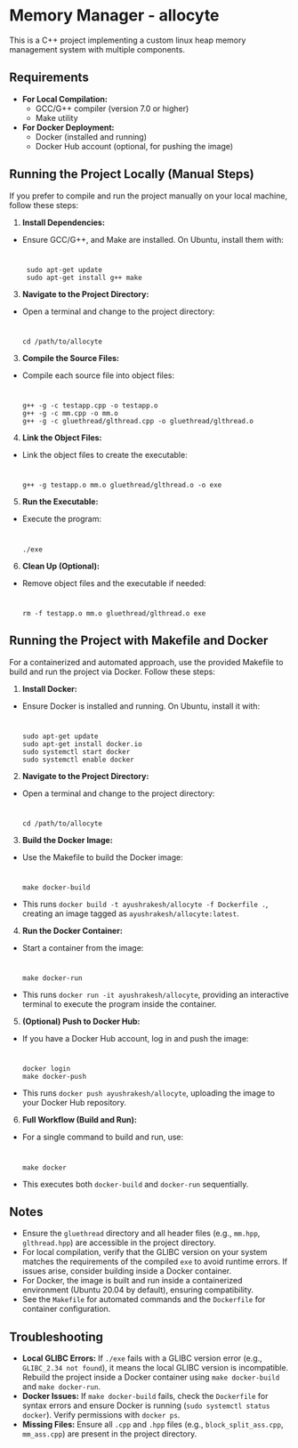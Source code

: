 # Memory Manager - allocyte

This is a C++ project implementing a custom linux heap memory management system with multiple components.

## Requirements
- **For Local Compilation:**
  - GCC/G++ compiler (version 7.0 or higher)
  - Make utility
- **For Docker Deployment:**
  - Docker (installed and running)
  - Docker Hub account (optional, for pushing the image)

## Running the Project Locally (Manual Steps)
If you prefer to compile and run the project manually on your local machine, follow these steps:

1. **Install Dependencies:**
- Ensure GCC/G++, and Make are installed. On Ubuntu, install them with:

   #
       sudo apt-get update
       sudo apt-get install g++ make


3. **Navigate to the Project Directory:**
- Open a terminal and change to the project directory:

  #
      cd /path/to/allocyte


3. **Compile the Source Files:**
- Compile each source file into object files:

  #
      g++ -g -c testapp.cpp -o testapp.o
      g++ -g -c mm.cpp -o mm.o
      g++ -g -c gluethread/glthread.cpp -o gluethread/glthread.o


4. **Link the Object Files:**
- Link the object files to create the executable:

  #
      g++ -g testapp.o mm.o gluethread/glthread.o -o exe


5. **Run the Executable:**
- Execute the program:

  #
      ./exe


6. **Clean Up (Optional):**
- Remove object files and the executable if needed:

  #
      rm -f testapp.o mm.o gluethread/glthread.o exe


## Running the Project with Makefile and Docker
For a containerized and automated approach, use the provided Makefile to build and run the project via Docker. Follow these steps:

1. **Install Docker:**
- Ensure Docker is installed and running. On Ubuntu, install it with:

  #
      sudo apt-get update
      sudo apt-get install docker.io
      sudo systemctl start docker
      sudo systemctl enable docker


2. **Navigate to the Project Directory:**
- Open a terminal and change to the project directory:

  #
      cd /path/to/allocyte


3. **Build the Docker Image:**
- Use the Makefile to build the Docker image:

  #
      make docker-build

- This runs `docker build -t ayushrakesh/allocyte -f Dockerfile .`, creating an image tagged as `ayushrakesh/allocyte:latest`.


4. **Run the Docker Container:**
- Start a container from the image:

  #
      make docker-run

- This runs `docker run -it ayushrakesh/allocyte`, providing an interactive terminal to execute the program inside the container.


5. **(Optional) Push to Docker Hub:**
- If you have a Docker Hub account, log in and push the image:

  #
      docker login
      make docker-push

- This runs `docker push ayushrakesh/allocyte`, uploading the image to your Docker Hub repository.


6. **Full Workflow (Build and Run):**
- For a single command to build and run, use:

  #
      make docker

- This executes both `docker-build` and `docker-run` sequentially.

## Notes
- Ensure the `gluethread` directory and all header files (e.g., `mm.hpp`, `glthread.hpp`) are accessible in the project directory.
- For local compilation, verify that the GLIBC version on your system matches the requirements of the compiled `exe` to avoid runtime errors. If issues arise, consider building inside a Docker container.
- For Docker, the image is built and run inside a containerized environment (Ubuntu 20.04 by default), ensuring compatibility.
- See the `Makefile` for automated commands and the `Dockerfile` for container configuration.

## Troubleshooting
- **Local GLIBC Errors:** If `./exe` fails with a GLIBC version error (e.g., `GLIBC_2.34 not found`), it means the local GLIBC version is incompatible. Rebuild the project inside a Docker container using `make docker-build` and `make docker-run`.
- **Docker Issues:** If `make docker-build` fails, check the `Dockerfile` for syntax errors and ensure Docker is running (`sudo systemctl status docker`). Verify permissions with `docker ps`.
- **Missing Files:** Ensure all `.cpp` and `.hpp` files (e.g., `block_split_ass.cpp`, `mm_ass.cpp`) are present in the project directory.
